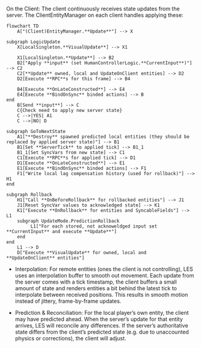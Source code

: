On the Client: The client continuously receives state updates from the server. The ClientEntityManager on each client handles applying these:

```mermaid
flowchart TD
    A["(Client)EntityManager.**Update**"] --> X

subgraph LogicUpdate
    X[LocalSingleton.**VisualUpdate**] --> X1

    X1[LocalSingleton.**Update**] --> B2 
    B2["Apply **input** (set HumanControllerLogic.**CurrentInput**)"] --> C2
    C2[**Update** owned, local and UpdateOnClient entities] --> D2
    D2[Execute **RPC**s for this frame] --> B4

    B4[Execute **OnLateConstructed**] --> E4
    E4[Execute **BindOnSync** binded actions] --> B
end
    B[Send **input**] --> C
    C{Check need to apply new server state}
    C -->|YES| A1
    C -->|NO| D

subgraph GoToNextState
    A1["**Destroy** spawned predicted local entities (they should be replaced by applied server state)"] --> B1
    B1[Set **ServerTick** to applied tick] --> B1_1
    B1_1[Set SyncVars from new state] --> C1
    C1[Execute **RPC**s for applied tick] --> D1
    D1[Execute **OnLateConstructed**] --> E1
    E1[Execute **BindOnSync** binded actions] --> F1
    F1["Write local lag compensation history (used for rollback)"] --> H1
end

subgraph Rollback
    H1["Call **OnBeforeRollback** for rollbacked entities"] --> J1
    J1[Reset SyncVar values to acknowledged state] --> K1
    K1["Execute **OnRollback** for entities and SyncableFields"] --> L1
    subgraph UpdateMode.PredictionRollback
         L1["For each stored, not acknoweldged input set **CurrentInput** and execute **Update**"]
    end
end
    L1 --> D
    D["Execute **VisualUpdate** for owned, local and **UpdateOnClient** entities"]
```

* Interpolation: For remote entities (ones the client is not controlling), LES uses an interpolation buffer to smooth out movement. Each update from the server comes with a tick timestamp, the client buffers a small amount of state and renders entities a bit behind the latest tick to interpolate between received positions. This results in smooth motion instead of jittery, frame-by-frame updates.

* Prediction & Reconciliation: For the local player’s own entity, the client may have predicted ahead. When the server’s update for that entity arrives, LES will reconcile any differences. If the server’s authoritative state differs from the client’s predicted state (e.g. due to unaccounted physics or corrections), the client will adjust.